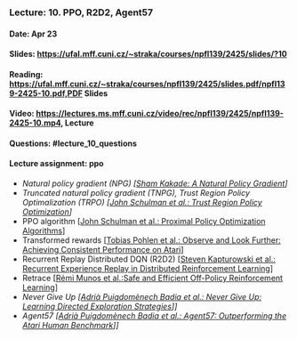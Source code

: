 ### Lecture: 10. PPO, R2D2, Agent57
#### Date: Apr 23
#### Slides: https://ufal.mff.cuni.cz/~straka/courses/npfl139/2425/slides/?10
#### Reading: https://ufal.mff.cuni.cz/~straka/courses/npfl139/2425/slides.pdf/npfl139-2425-10.pdf,PDF Slides
#### Video: https://lectures.ms.mff.cuni.cz/video/rec/npfl139/2425/npfl139-2425-10.mp4, Lecture
#### Questions: #lecture_10_questions
#### Lecture assignment: ppo

- _Natural policy gradient (NPG) [[Sham Kakade: A Natural Policy Gradient](https://papers.nips.cc/paper/2073-a-natural-policy-gradient.pdf)]_
- _Truncated natural policy gradient (TNPG), Trust Region Policy Optimalization (TRPO) [[John Schulman et al.: Trust Region Policy Optimization](https://arxiv.org/abs/1502.05477)]_
- PPO algorithm [[John Schulman et al.: Proximal Policy Optimization Algorithms](https://arxiv.org/abs/1707.06347)]
- Transformed rewards [[Tobias Pohlen et al.: Observe and Look Further: Achieving Consistent Performance on Atari](https://arxiv.org/abs/1805.11593)]
- Recurrent Replay Distributed DQN (R2D2) [[Steven Kapturowski et al.: Recurrent Experience Replay in Distributed Reinforcement Learning](https://openreview.net/forum?id=r1lyTjAqYX)]
- Retrace [[Rémi Munos et al.:Safe and Efficient Off-Policy Reinforcement Learning](https://arxiv.org/abs/1606.02647)]
- _Never Give Up [[Adrià Puigdomènech Badia et al.: Never Give Up: Learning Directed Exploration Strategies](https://arxiv.org/abs/2002.06038)]]_
- _Agent57 [[Adrià Puigdomènech Badia et al.: Agent57: Outperforming the Atari Human Benchmark](https://arxiv.org/abs/2003.13350)]]_

